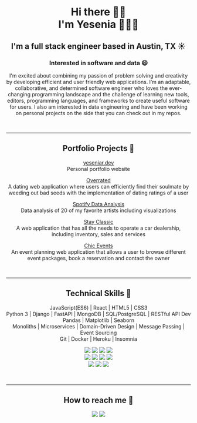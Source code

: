 <h1 align="center"><b> Hi there 👋🏽 <br> I'm Yesenia 👩🏽‍💻</h1></b>

<div align="center">

## <b>I'm a full stack engineer based in Austin, TX ☀️</b>
### Interested in software and data 😄

I'm excited about combining my passion of problem solving and creativity by developing efficient and user friendly web applications. I’m an adaptable, collaborative, and determined software engineer who loves the ever-changing programming landscape and the challenge of learning new tools, editors, programming languages, and frameworks to create useful software for users. I also am interested in data engineering and have been working on personal projects on the side that you can check out in my repos.

<br><hr>
## Portfolio Projects 💼 
<a href="https://www.yeseniar.dev">yeseniar.dev</a><br>
Personal portfolio website

<a href="https://github.com/yeseniaramirez14/overrated">Overrated</a> <br>
A dating web application where users can efficiently find their soulmate by weeding out bad seeds with the implementation of dating ratings of a user

<a href="https://github.com/yeseniaramirez14/onramp_project/tree/main/submissions">Spotify Data Analysis</a> <br>
Data analysis of 20 of my favorite artists including visualizations

<a href="https://github.com/yeseniaramirez14/stay-classic">Stay Classic</a> <br>
A web application that has all the needs to operate a car dealership, including inventory, sales and services


<a href="https://github.com/yeseniaramirez14/chic-events">Chic Events</a> <br>
An event planning web application that allows a user to browse different event packages, book a reservation and contact the owner

<br><hr>
## Technical Skills 👾
JavaScript(ES6) | React | HTML5 | CSS3 <br>
Python 3 | Django | FastAPI | MongoDB | SQL/PostgreSQL | RESTful API Dev <br>
Pandas | Matplotlib | Seaborn <br>
Monoliths | Microservices | Domain-Driven Design | Message Passing | Event Sourcing <br>
Git | Docker | Heroku | Insomnia

 <img src="https://img.shields.io/badge/Python-3776AB?style=for-the-badge&logo=python&logoColor=white"> <img src="https://img.shields.io/badge/JavaScript-F7DF1E?style=for-the-badge&logo=javascript&logoColor=black"> <img src="https://img.shields.io/badge/React-20232A?style=for-the-badge&logo=react&logoColor=61DAFB"> <img src="https://img.shields.io/badge/Django-092E20?style=for-the-badge&logo=django&logoColor=white"> <br> <img src="https://img.shields.io/badge/fastapi-109989?style=for-the-badge&logo=FASTAPI&logoColor=white"> <img src="https://img.shields.io/badge/PostgreSQL-316192?style=for-the-badge&logo=postgresql&logoColor=white"> <img src="https://img.shields.io/badge/Bootstrap-563D7C?style=for-the-badge&logo=bootstrap&logoColor=white"> <img src="https://img.shields.io/badge/Docker-2CA5E0?style=for-the-badge&logo=docker&logoColor=white"> <br> <img src="https://img.shields.io/badge/Pandas-2C2D72?style=for-the-badge&logo=pandas&logoColor=white"> <img src="https://img.shields.io/badge/Matplotlib-07405E?style=for-the-badge&logo="> <img src="https://img.shields.io/badge/seaborn-07405E?style=for-the-badge&logo="> 

<br><hr>
## How to reach me 💬
<a href="https://www.yeseniar.dev"><img src="https://img.shields.io/badge/yeseniar.dev-F0D1D4?style=for-the-badge"></a> <a href="https://www.linkedin.com/in/yeseniaramirez14/"><img src="https://img.shields.io/badge/LinkedIn-0077B5?style=for-the-badge&logo=linkedin&logoColor=white"></a>

</div>
<!--
**yeseniaramirez14/yeseniaramirez14** is a ✨ _special_ ✨ repository because its `README.md` (this file) appears on your GitHub profile.

Here are some ideas to get you started:

- 🔭 I’m currently working on ...
- 🌱 I’m currently learning ...
- 👯 I’m looking to collaborate on ...
- 🤔 I’m looking for help with ...
- 💬 Ask me about ...
- 📫 How to reach me: ...
- 😄 Pronouns: ...
- ⚡ Fun fact: ...
-->
